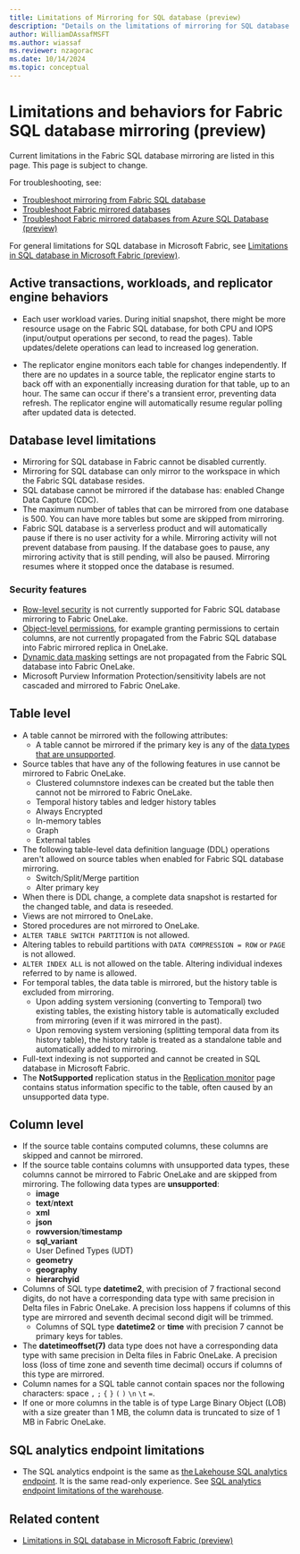 ```yaml
---
title: Limitations of Mirroring for SQL database (preview)
description: "Details on the limitations of mirroring for SQL database in Fabric."
author: WilliamDAssafMSFT
ms.author: wiassaf
ms.reviewer: nzagorac
ms.date: 10/14/2024
ms.topic: conceptual
---
```

# Limitations and behaviors for Fabric SQL database mirroring (preview)

Current limitations in the Fabric SQL database mirroring are listed in this page. This page is subject to change.

For troubleshooting, see:

- [Troubleshoot mirroring from Fabric SQL database](mirroring-troubleshooting.md)
- [Troubleshoot Fabric mirrored databases](../mirrored-database/troubleshooting.md)
- [Troubleshoot Fabric mirrored databases from Azure SQL Database (preview)](../mirrored-database/azure-sql-database-troubleshoot.md)

For general limitations for SQL database in Microsoft Fabric, see [Limitations in SQL database in Microsoft Fabric (preview)](limitations.md).

## Active transactions, workloads, and replicator engine behaviors

- Each user workload varies. During initial snapshot, there might be more resource usage on the Fabric SQL database, for both CPU and IOPS (input/output operations per second, to read the pages). Table updates/delete operations can lead to increased log generation.

- The replicator engine monitors each table for changes independently. If there are no updates in a source table, the replicator engine starts to back off with an exponentially increasing duration for that table, up to an hour. The same can occur if there's a transient error, preventing data refresh. The replicator engine will automatically resume regular polling after updated data is detected.

## Database level limitations

- Mirroring for SQL database in Fabric cannot be disabled currently.
- Mirroring for SQL database can only mirror to the workspace in which the Fabric SQL database resides.
- SQL database cannot be mirrored if the database has: enabled Change Data Capture (CDC).
- The maximum number of tables that can be mirrored from one database is 500. You can have more tables but some are skipped from mirroring.
- Fabric SQL database is a serverless product and will automatically pause if there is no user activity for a while. Mirroring activity will not prevent database from pausing. If the database goes to pause, any mirroring activity that is still pending, will also be paused. Mirroring resumes where it stopped once the database is resumed.

### Security features

- [Row-level security](/sql/relational-databases/security/row-level-security?view=fabric&preserve-view=true) is not currently supported for Fabric SQL database mirroring to Fabric OneLake.
- [Object-level permissions](/sql/t-sql/statements/grant-object-permissions-transact-sql?view=fabric&preserve-view=true), for example granting permissions to certain columns, are not
    currently propagated from the Fabric SQL database into Fabric mirrored replica in OneLake.
- [Dynamic data masking](/sql/relational-databases/security/dynamic-data-masking?view=fabric&preserve-view=true) settings are not propagated from the Fabric SQL database into Fabric OneLake.
- Microsoft Purview Information Protection/sensitivity labels are not cascaded and mirrored to Fabric OneLake.

## Table level

- A table cannot be mirrored with the following attributes:
   - A table cannot be mirrored if the primary key is any of the [data types that are unsupported](#column-level).
- Source tables that have any of the following features in use cannot be mirrored to Fabric OneLake.
   - Clustered columnstore indexes can be created but the table then cannot not be mirrored to Fabric OneLake.
   - Temporal history tables and ledger history tables
   - Always Encrypted
   - In-memory tables
   - Graph
   - External tables
- The following table-level data definition language (DDL) operations aren't allowed on source tables when enabled for Fabric SQL database mirroring.
   - Switch/Split/Merge partition
   - Alter primary key
- When there is DDL change, a complete data snapshot is restarted for the changed table, and data is reseeded.
- Views are not mirrored to OneLake.
- Stored procedures are not mirrored to OneLake.
- `ALTER TABLE SWITCH PARTITION` is not allowed.
- Altering tables to rebuild partitions with `DATA COMPRESSION = ROW` or `PAGE` is not allowed.
- `ALTER INDEX ALL` is not allowed on the table. Altering individual indexes referred to by name is allowed.
- For temporal tables, the data table is mirrored, but the history table is excluded from mirroring.
   - Upon adding system versioning (converting to Temporal) two existing tables, the existing history table is automatically excluded from mirroring (even if it was mirrored in the past).
   - Upon removing system versioning (splitting temporal data from its history table), the history table is treated as a standalone table and automatically added to mirroring.
- Full-text indexing is not supported and cannot be created in SQL database in Microsoft Fabric.
- The **NotSupported** replication status in the [Replication monitor](mirroring-monitor.md) page contains status information specific to the table, often caused by an unsupported data type.

## Column level

- If the source table contains computed columns, these columns are skipped and cannot be mirrored.
- If the source table contains columns with unsupported data types, these columns cannot be mirrored to Fabric OneLake and are skipped from mirroring. The following data types are **unsupported**:
   - **image**
   - **text**/**ntext**
   - **xml**
   - **json**
   - **rowversion**/**timestamp**
   - **sql_variant**
   - User Defined Types (UDT)
   - **geometry**
   - **geography**
   - **hierarchyid**
- Columns of SQL type **datetime2**, with precision of 7 fractional second digits, do not have a corresponding data type with same precision in Delta files in Fabric OneLake. A precision loss happens if columns of this type are mirrored and seventh decimal second digit will be trimmed.
   - Columns of SQL type **datetime2** or **time** with precision 7 cannot be primary keys for tables.
- The **datetimeoffset(7)** data type does not have a corresponding data type with same precision in Delta files in Fabric OneLake. A precision loss (loss of time zone and seventh time decimal) occurs if columns of this type are mirrored.
- Column names for a SQL table cannot contain spaces nor the following characters: space `,` `;` `{` `}` `(` `)` `\n` `\t` `=`.
- If one or more columns in the table is of type Large Binary Object (LOB) with a size greater than 1 MB, the column data is truncated to size of 1 MB in Fabric OneLake.

## SQL analytics endpoint limitations

- The SQL analytics endpoint is the same as [the Lakehouse SQL analytics endpoint](../../data-engineering/lakehouse-overview.md#lakehouse-sql-analytics-endpoint). It is the same read-only experience. See [SQL analytics endpoint limitations of the warehouse](../../data-warehouse/limitations.md#limitations-of-the-sql-analytics-endpoint).

## Related content

- [Limitations in SQL database in Microsoft Fabric (preview)](limitations.md)